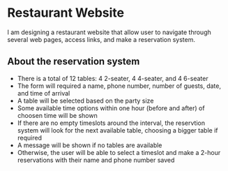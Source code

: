 # Restaurant Website

I am designing a restaurant website that allow user to navigate through several web pages, access links, and make a reservation system.


## About the reservation system
- There is a total of 12 tables: 4 2-seater, 4 4-seater, and 4 6-seater
- The form will required a name, phone number, number of guests, date, and time of arrival
- A table will be selected based on the party size
- Some available time options within one hour (before and after) of choosen time will be shown
- If there are no empty timeslots around the interval, the reservtion system will look for the next available table, choosing a bigger table if required
- A message will be shown if no tables are available
- Otherwise, the user will be able to select a timeslot and make a 2-hour reservations with their name and phone number saved
